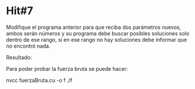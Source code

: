 # Hit#7

Modifique el programa anterior para que reciba dos parámetros nuevos, ambos serán números y su programa debe buscar posibles soluciones solo dentro de ese rango, si en ese rango no hay soluciones debe informar que no encontró nada.

Resultado:

Para poder probar la fuerza bruta se puede hacer:

nvcc fuerzaBruta.cu -o f
./f <hash previo> <cadena> <numero minimo> <numero maximo>


